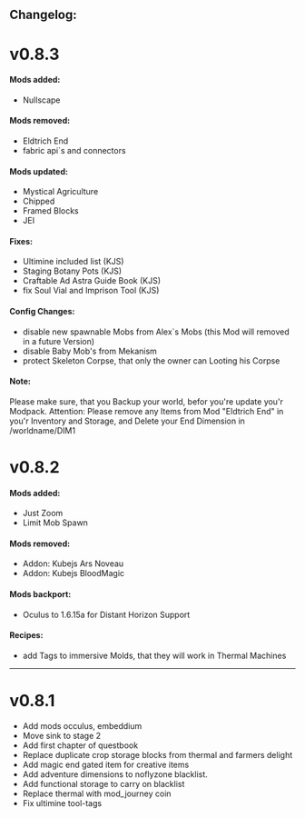 ## Changelog:

# v0.8.3

#### Mods added:
 - Nullscape


#### Mods removed:
 - Eldtrich End
 - fabric api`s and connectors

#### Mods updated:
 - Mystical Agriculture
 - Chipped
 - Framed Blocks
 - JEI

#### Fixes:
 - Ultimine included list (KJS)
 - Staging Botany Pots (KJS)
 - Craftable Ad Astra Guide Book (KJS)
 - fix Soul Vial and Imprison Tool (KJS)

#### Config Changes:
 - disable new spawnable Mobs from Alex`s Mobs (this Mod will removed in a future Version)
 - disable Baby Mob's from Mekanism
 - protect Skeleton Corpse, that only the owner can Looting his Corpse

#### Note:
 Please make sure, that you Backup your world, befor you're update you'r Modpack.
 Attention: Please remove any Items from Mod "Eldtrich End" in you'r Inventory and Storage, and Delete your End Dimension in /worldname/DIM1



# v0.8.2

#### Mods added:

- Just Zoom
- Limit Mob Spawn

#### Mods removed:

- Addon: Kubejs Ars Noveau
- Addon: Kubejs BloodMagic

#### Mods backport:

- Oculus to 1.6.15a for Distant Horizon Support

#### Recipes:
- add Tags to immersive Molds, that they will work in Thermal Machines

---
# v0.8.1

- Add mods occulus, embeddium
- Move sink to stage 2
- Add first chapter of questbook
- Replace duplicate crop storage blocks from thermal and farmers delight
- Add magic end gated item for creative items
- Add adventure dimensions to noflyzone blacklist.
- Add functional storage to carry on blacklist
- Replace thermal with mod_journey coin
- Fix ultimine tool-tags